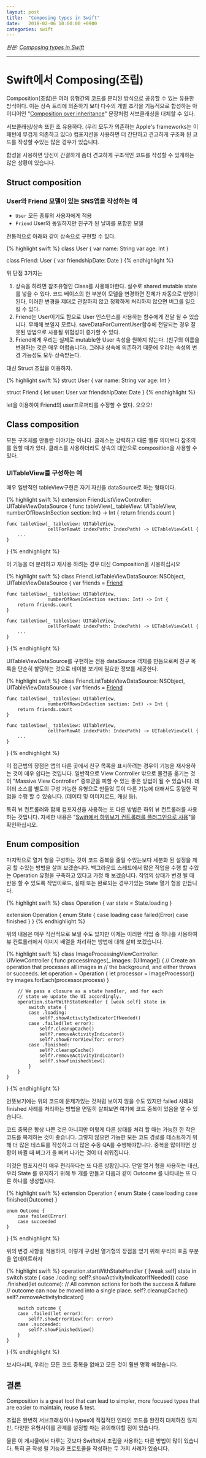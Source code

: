 ```yaml
---
layout: post
title:  "Composing types in Swift"
date:   2018-02-06 10:00:00 +0900
categories: swift
---
```


*원문: [Composing types in Swift](https://www.swiftbysundell.com/posts/composing-types-in-swift)*

---

# Swift에서 Composing(조립)

Composition(조립)은 여러 유형간의 코드를 분리된 방식으로 공유할 수 있는 유용한 방식이다.
이는 상속 트리에 의존하기 보다 다수의 개별 조각을 기능적으로 합성하는 아이디어인 "[Composition over inheritance](https://en.wikipedia.org/wiki/Composition_over_inheritance)" 문장처럼 서브클래싱을 대체할 수 있다.

서브클래싱/상속 또한 초 유용하다. (우리 모두가 의존하는 Apple's frameworks는 이 패턴에 무겁게 의존하고 있다)
컴포지션을 사용하면 더 간단하고 견고하게 구조화 된 코드를 작성할 수있는 많은 경우가 있습니다.

합성을 사용하면 당신이 간결하게 좀더 견고하게 구조적인 코드를 작성할 수 있게하는 많은 상황이 있습니다.

## Struct composition

### User와 Friend 모델이 있는 SNS앱을 작성하는 예

* `User` 모든 종류의 사용자에게 적용
* `Friend` User와 동일하지만 친구가 된 날짜를 포함한 모델

전통적으로 아래와 같이 상속으로 구현할 수 있다.

{% highlight swift %}
class User {
    var name: String
    var age: Int
}

class Friend: User {
    var friendshipDate: Date
}
{% endhighlight %}

위 단점 3가지는

1. 상속을 하려면 참조유형인 Class를 사용해야한다. 실수로 shared mutable state를 넣을 수 있다. 코드 베이스의 한 부분이 모델을 변경하면 전체가 자동으로 반영이 된다, 이러한 변경을 제대로 관찰하지 않고 정확하게 처리하지 않으면 버그를 일으킬 수 있다.
2. Friend는 User이기도 함으로 User 인스턴스를 사용하는 함수에게 전달 될 수 있습니다. 무해해 보일지 모르나. saveDataForCurrentUser함수에 전달되는 경우 잘못된 방법으로 사용될 위험성이 증가할 수 있다.
3. Friend에게 우리는 실제로 mutable한 User 속성을 원하지 않는다. (친구의 이름을 변경하는 것은 매우 어렵습니다). 그러나 상속에 의존하기 때문에 우리는 속성의 변경 가능성도 모두 상속받는다.

대신 Struct 조립을 이용하자.

{% highlight swift %}
struct User {
    var name: String
    var age: Int
}

struct Friend {
    let user: User
    var friendshipDate: Date
}
{% endhighlight %}

let을 이용하여 Friend의 user프로퍼티를 수정할 수 없다. 오오오!

## Class composition

모든 구조체를 만들란 이야기는 아니다. 클래스는 강력하고 때론 밸류 의미보다 참조의를 원할 때가 있다. 클래스를 사용하더라도 상속의 대안으로 composition을 사용할 수 있다.

### UITableView를 구성하는 예
매우 일반적인 tableView구현은 자기 자신을 dataSource로 하는 형태이다.

{% highlight swift %}
extension FriendListViewController: UITableViewDataSource {
   func tableView(_ tableView: UITableView,
                  numberOfRowsInSection section: Int) -> Int {
        return friends.count
    }

    func tableView(_ tableView: UITableView,
                   cellForRowAt indexPath: IndexPath) -> UITableViewCell {
        ...
    }
}
{% endhighlight %}

이 기능을 더 분리하고 재사용 하려는 경우 대신 Composition을 사용하십시오

{% highlight swift %}
class FriendListTableViewDataSource: NSObject, UITableViewDataSource {
    var friends = [Friend]()

    func tableView(_ tableView: UITableView,
                   numberOfRowsInSection section: Int) -> Int {
        return friends.count
    }

    func tableView(_ tableView: UITableView,
                   cellForRowAt indexPath: IndexPath) -> UITableViewCell {
        ...
    }
}
{% endhighlight %}

UITableViewDataSource를 구현하는 전용 dataSource 객체를 만듬으로써 친구 목록을 단순히 할당하는 것으로 테이블 보기에 필요한 정보를 제공한다.

{% highlight swift %}
class FriendListTableViewDataSource: NSObject, UITableViewDataSource {
    var friends = [Friend]()

    func tableView(_ tableView: UITableView,
                   numberOfRowsInSection section: Int) -> Int {
        return friends.count
    }

    func tableView(_ tableView: UITableView,
                   cellForRowAt indexPath: IndexPath) -> UITableViewCell {
        ...
    }
}
{% endhighlight %}

이 접근법의 장점은 앱의 다른 곳에서 친구 목록을 표시하려는 경우이 기능을 재사용하는 것이 매우 쉽다는 것입니다. 일반적으로 View Controller 밖으로 물건을 옮기는 것이 "Massive View Controller" 증후군을 피할 수 있는 좋은 방법이 될 수 있습니다.
데이터 소스를 별도의 구성 가능한 유형으로 만들었 듯이 다른 기능에 대해서도 동일한 작업을 수행 할 수 있습니다.
(데이터 및 이미지로드, 캐싱 등).

특히 뷰 컨트롤러와 함께 컴포지션을 사용하는 또 다른 방법은 하위 뷰 컨트롤러를 사용하는 것입니다.
자세한 내용은 "[Swift에서 하위보기 컨트롤러를 플러그인으로 사용](https://www.swiftbysundell.com/posts/composing-types-in-swift)"을 확인하십시오.

## Enum composition

마지막으로 열거 형을 구성하는 것이 코드 중복을 줄일 수있는보다 세분화 된 설정을 제공 할 수있는 방법을 살펴 보겠습니다. 백그라운드 스레드에서 많은 작업을 수행 할 수있는 Operation 유형을 구축하고 있다고 가정 해 보겠습니다. 작업의 상태가 변경 될 때 반응 할 수 있도록 작업이로드, 실패 또는 완료되는 경우가있는 State 열거 형을 만듭니다.

{% highlight swift %}
class Operation {
    var state = State.loading
}

extension Operation {
    enum State {
        case loading
        case failed(Error)
        case finished
    }
}
{% endhighlight %}

위의 내용은 매우 직선적으로 보일 수도 있지만 이제는 이러한 작업 중 하나를 사용하여 뷰 컨트롤러에서 이미지 배열을 처리하는 방법에 대해 살펴 보겠습니다.

{% highlight swift %}
class ImageProcessingViewController: UIViewController {
    func processImages(_ images: [UIImage]) {
        // Create an operation that processes all images in
        // the background, and either throws or succeeds.
        let operation = Operation {
            let processor = ImageProcessor()
            try images.forEach(processor.process)
        }

        // We pass a closure as a state handler, and for each
        // state we update the UI accordingly.
        operation.startWithStateHandler { [weak self] state in
            switch state {
            case .loading:
                self?.showActivityIndicatorIfNeeded()
            case .failed(let error):
                self?.cleanupCache()
                self?.removeActivityIndicator()
                self?.showErrorView(for: error)
            case .finished:
                self?.cleanupCache()
                self?.removeActivityIndicator()
                self?.showFinishedView()
            }
        }
    }
}
{% endhighlight %}

언뜻보기에는 위의 코드에 문제가있는 것처럼 보이지 않을 수도 있지만 failed 사례와 finished 사례를 처리하는 방법을 면밀히 살펴보면 여기에 코드 중복이 있음을 알 수 있습니다.

코드 중복은 항상 나쁜 것은 아니지만 이렇게 다른 상태를 처리 할 때는 가능한 한 작은 코드를 복제하는 것이 좋습니다. 그렇지 않으면 가능한 모든 코드 경로를 테스트하기 위해 더 많은 테스트를 작성하고 더 많은 수동 QA를 수행해야합니다. 중복을 많이하면 상황이 바뀔 때 버그가 을 빠져 나가는 것이 더 쉬워집니다.

이것은 컴포지션이 매우 편리하다는 또 다른 상황입니다. 단일 열거 형을 사용하는 대신, 우리 State 를 유지하기 위해 두 개를 만들고 다음과 같이 Outcome 를 나타내는 또 다른 하나를 생성합시다.

{% highlight swift %}
extension Operation {
    enum State {
        case loading
        case finished(Outcome)
    }

    enum Outcome {
        case failed(Error)
        case succeeded
    }
}
{% endhighlight %}

위의 변경 사항을 적용하여, 이렇게 구성된 열거형의 장점을 얻기 위해 우리의 호출 부분을 업데이트하자

{% highlight swift %}
operation.startWithStateHandler { [weak self] state in
    switch state {
    case .loading:
        self?.showActivityIndicatorIfNeeded()
    case .finished(let outcome):
        // All common actions for both the success & failure
        // outcome can now be moved into a single place.
        self?.cleanupCache()
        self?.removeActivityIndicator()

        switch outcome {
        case .failed(let error):
            self?.showErrorView(for: error)
        case .succeeded:
            self?.showFinishedView()
        }
    }
}
{% endhighlight %}

보시다시피, 우리는 모든 코드 중복을 없애고 모든 것이 훨씬 명확 해졌습니다.

## 결론

Composition is a great tool that can lead to simpler, more focused types that are easier to maintain, reuse & test.

조립은 완변히 서브크래싱이나 types에 직접적인 인라인 코드를 완전히 대체하진 않지만, 다양한 유형사이를 관계를 설정할 때는 유의해야할 점이 있습니다.

물론 이 게시물에서 다루는 것보다 Swift에서 조립을 사용하는 다른 방법이 많이 있습니다. 특히 곧 작성 될 기능과 프로토콜을 작성하는 두 가지 사례가 있습니다.
